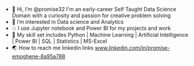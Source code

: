 - 👋 Hi, I’m @promise32 I'm an early-career Self Taught Data Science Domain with a curiosity and passion for creative problem solving
- 👀 i’m interested in Data science and Analytics
- 💥 I use Jupyter notebook and Power BI for my projects and work
- 🤹 My skill set includes Python | Machine Learning | Artificial Intelligence | Power BI | SQL | Statistics | MS-Excel
- 🌏 How to reach me linkedin links www.linkedin.com/in/promise-emoghene-8a95a788

<!---
promise32/promise32 is a ✨ special ✨ repository because its `README.md` (this file) appears on your GitHub profile.
You can click the Preview link to take a look at your changes.
--->
